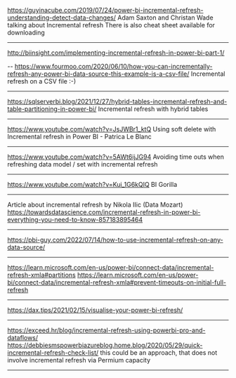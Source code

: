 https://guyinacube.com/2019/07/24/power-bi-incremental-refresh-understanding-detect-data-changes/
Adam Saxton and Christan Wade talking about Incremental refresh
There is also cheat sheet available for downloading

---
http://biinsight.com/implementing-incremental-refresh-in-power-bi-part-1/

--
https://www.fourmoo.com/2020/06/10/how-you-can-incrementally-refresh-any-power-bi-data-source-this-example-is-a-csv-file/
Incremental refresh on a CSV file :-) 

---
https://sqlserverbi.blog/2021/12/27/hybrid-tables-incremental-refresh-and-table-partitioning-in-power-bi/
Incremental refresh with hybrid tables

---
https://www.youtube.com/watch?v=JsJWBr1_ktQ
Using soft delete with Incremental refresh in Power BI - Patrica Le Blanc

---
https://www.youtube.com/watch?v=5AWt6ijJG94
Avoiding time outs when refreshing data model / set with incremental refresh

---
https://www.youtube.com/watch?v=Kui_1G6kQIQ
BI Gorilla

---
Article about incremental refresh by Nikola IIic (Data Mozart)
https://towardsdatascience.com/incremental-refresh-in-power-bi-everything-you-need-to-know-857183895464

---
https://pbi-guy.com/2022/07/14/how-to-use-incremental-refresh-on-any-data-source/

---
https://learn.microsoft.com/en-us/power-bi/connect-data/incremental-refresh-xmla#partitions
https://learn.microsoft.com/en-us/power-bi/connect-data/incremental-refresh-xmla#prevent-timeouts-on-initial-full-refresh

---

https://dax.tips/2021/02/15/visualise-your-power-bi-refresh/

---
https://exceed.hr/blog/incremental-refresh-using-powerbi-pro-and-dataflows/
https://debbiesmspowerbiazureblog.home.blog/2020/05/29/quick-incremental-refresh-check-list/
this could be an approach, that does not involve incremental refresh via Permium capacity

---
